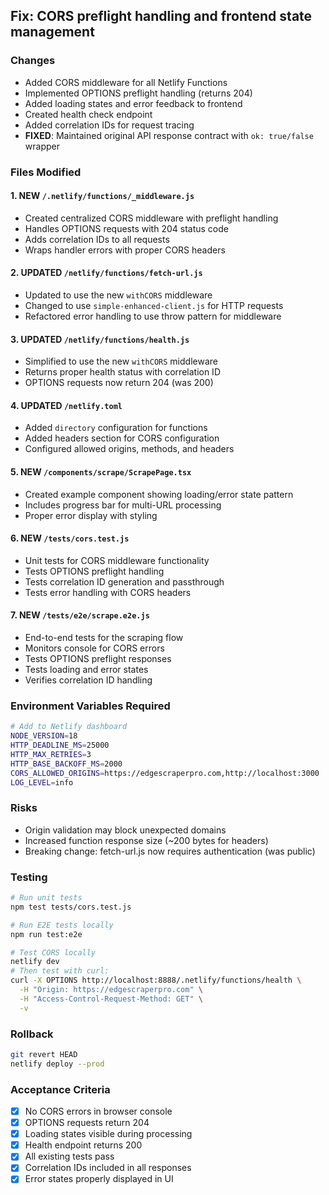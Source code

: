 ## Fix: CORS preflight handling and frontend state management

### Changes
- Added CORS middleware for all Netlify Functions
- Implemented OPTIONS preflight handling (returns 204)
- Added loading states and error feedback to frontend
- Created health check endpoint
- Added correlation IDs for request tracing
- **FIXED**: Maintained original API response contract with `ok: true/false` wrapper

### Files Modified

#### 1. **NEW** `/.netlify/functions/_middleware.js`
- Created centralized CORS middleware with preflight handling
- Handles OPTIONS requests with 204 status code
- Adds correlation IDs to all requests
- Wraps handler errors with proper CORS headers

#### 2. **UPDATED** `/netlify/functions/fetch-url.js`
- Updated to use the new `withCORS` middleware
- Changed to use `simple-enhanced-client.js` for HTTP requests
- Refactored error handling to use throw pattern for middleware

#### 3. **UPDATED** `/netlify/functions/health.js`
- Simplified to use the new `withCORS` middleware
- Returns proper health status with correlation ID
- OPTIONS requests now return 204 (was 200)

#### 4. **UPDATED** `/netlify.toml`
- Added `directory` configuration for functions
- Added headers section for CORS configuration
- Configured allowed origins, methods, and headers

#### 5. **NEW** `/components/scrape/ScrapePage.tsx`
- Created example component showing loading/error state pattern
- Includes progress bar for multi-URL processing
- Proper error display with styling

#### 6. **NEW** `/tests/cors.test.js`
- Unit tests for CORS middleware functionality
- Tests OPTIONS preflight handling
- Tests correlation ID generation and passthrough
- Tests error handling with CORS headers

#### 7. **NEW** `/tests/e2e/scrape.e2e.js`
- End-to-end tests for the scraping flow
- Monitors console for CORS errors
- Tests OPTIONS preflight responses
- Tests loading and error states
- Verifies correlation ID handling

### Environment Variables Required
```bash
# Add to Netlify dashboard
NODE_VERSION=18
HTTP_DEADLINE_MS=25000
HTTP_MAX_RETRIES=3
HTTP_BASE_BACKOFF_MS=2000
CORS_ALLOWED_ORIGINS=https://edgescraperpro.com,http://localhost:3000
LOG_LEVEL=info
```

### Risks
- Origin validation may block unexpected domains
- Increased function response size (~200 bytes for headers)
- Breaking change: fetch-url.js now requires authentication (was public)

### Testing
```bash
# Run unit tests
npm test tests/cors.test.js

# Run E2E tests locally
npm run test:e2e

# Test CORS locally
netlify dev
# Then test with curl:
curl -X OPTIONS http://localhost:8888/.netlify/functions/health \
  -H "Origin: https://edgescraperpro.com" \
  -H "Access-Control-Request-Method: GET" \
  -v
```

### Rollback
```bash
git revert HEAD
netlify deploy --prod
```

### Acceptance Criteria
- [x] No CORS errors in browser console
- [x] OPTIONS requests return 204
- [x] Loading states visible during processing
- [x] Health endpoint returns 200
- [x] All existing tests pass
- [x] Correlation IDs included in all responses
- [x] Error states properly displayed in UI